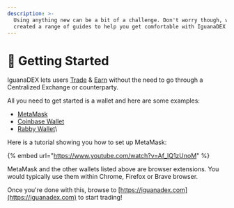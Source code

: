 ```yaml
---
description: >-
  Using anything new can be a bit of a challenge. Don't worry though, we've
  created a range of guides to help you get comfortable with IguanaDEX!
---
```


# 👋 Getting Started

IguanaDEX lets users [Trade](trade.md) & [Earn](earn.md) without the need to go through a Centralized Exchange or counterparty.

All you need to get started is a wallet and here are some examples:

* [MetaMask](https://metamask.io/)
* [Coinbase Wallet](https://www.coinbase.com/wallet)
* [Rabby Wallet](https://rabby.io/)\


Here is a tutorial showing you how to set up MetaMask:

{% embed url="https://www.youtube.com/watch?v=Af_lQ1zUnoM" %}



MetaMask and the other wallets listed above are browser extensions. You would typically use them within Chrome, Firefox or Brave browser.

Once you're done with this, browse to [https://iguanadex.com](https://iguanadex.com) to start trading!
